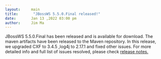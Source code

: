 ```yaml
---
layout:     main
title:       "JBossWS 5.5.0.Final released!"
date:       Jan 13 ,2022 03:00 pm
author:     Jim Ma
---
```

JBossWS 5.5.0.Final has been released and is available for download.
The maven artifacts have been released to the Maven repository. In this release, we upgraded CXF
to 3.4.5 ,log4j to 2.17.1 and fixed other issues. For more detailed info and full list of issues resolved, please check
[release notes.](https://issues.redhat.com/secure/ReleaseNote.jspa?projectId=12310050&version=12357605)
